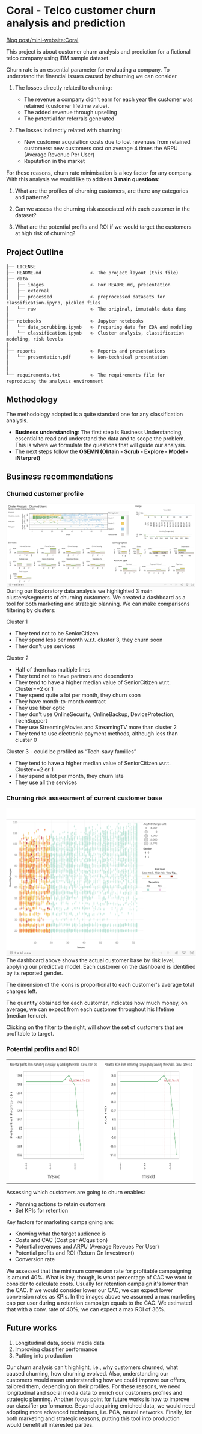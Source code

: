 # Coral - Telco customer churn analysis and prediction
[Blog post/mini-website:Coral ](https://coral.marconasuto.com/)


This project is about customer churn analysis and prediction for a fictional telco company using IBM sample dataset.

Churn rate is an essential parameter for evaluating a company. To understand the financial issues caused by churning we can consider

1. The losses directly related to churning:
    - The revenue a company didn't earn for each year the customer was retained (customer lifetime value).
    - The added revenue through upselling
    - The potential for referrals generated

2. The losses indirectly related with churning:
    - New customer acquisition costs due to lost revenues from retained customers: new customers cost on average 4 times the ARPU (Average Revenue Per User) 
    - Reputation in the market

For these reasons, churn rate minimisation is a key factor for any company. With this analysis we would like to address **3 main questions**:

1. What are the profiles of churning customers, are there any categories and patterns?

2. Can we assess the churning risk associated with each customer in the dataset?

3. What are the potential profits and ROI if we would target the customers at high risk of churning?

## Project Outline

    ├── LICENSE
    ├── README.md                  <- The project layout (this file)
    ├── data
    │   ├── images                 <- For README.md, presentation
    │   ├── external
    │   ├── processed              <- preprocessed datasets for classification.ipynb, pickled files
    │   └── raw                    <- The original, immutable data dump
    │
    ├── notebooks                  <- Jupyter notebooks
    │   └── data_scrubbing.ipynb   <- Preparing data for EDA and modeling
    │   └── classification.ipynb   <- Cluster analysis, classification modeling, risk levels
    │
    ├── reports                    <- Reports and presentations
    │   └── presentation.pdf       <- Non-technical presentation
    │
    │
    └── requirements.txt           <- The requirements file for reproducing the analysis environment

## Methodology

The methodology adopted is a quite standard one for any classification analysis. 

-  **Business understanding**: The first step is Business Understanding, essential to read and understand the data and to scope the problem. This is where we formulate the questions that will guide our analysis. 
- The next steps follow the **OSEMN (Obtain - Scrub - Explore - Model - iNterpret)**

## Business recommendations
### Churned customer profile
<a href="https://public.tableau.com/views/Coral_churn_prediction_analysis/Dashboard1?:language=en-GB&:display_count=y&:origin=viz_share_link"> <img src="data/images/Screenshot 2021-01-09 at 16.43.18.png"> </a>
During our Exploratory data analysis we highlighted 3 main clusters/segments of churning customers. We created a dashboard as a tool for both marketing and strategic planning. We can make comparisons filtering by clusters:

Cluster 1
- They tend not to be SeniorCitizen
- They spend less per month w.r.t. cluster 3, they churn soon
- They don't use services

Cluster 2
- Half of them has multiple lines
- They tend not to have partners and dependents
- They tend to have a higher median value of SeniorCitizen w.r.t. Cluster==2 or 1
- They spend quite a lot per month, they churn soon
- They have month-to-month contract
- They use fiber optic
- They don't use OnlineSecurity, OnlineBackup, DeviceProtection, TechSupport
- They use StreamingMovies and StreamingTV more than cluster 2
- They tend to use electronic payment methods, although less than cluster 0

Cluster 3 - could be profiled as “Tech-savy families”
- They tend to have a higher median value of SeniorCitizen w.r.t. Cluster==2 or 1
- They spend a lot per month, they churn late
- They use all the services


### Churning risk assessment of current customer base
<a href="https://public.tableau.com/views/Coral_churn_prediction_analysis/Dashboard1?:language=en-GB&:display_count=y&:origin=viz_share_link"> <img src="data/images/Screenshot 2021-01-09 at 16.44.00.png"> </a>
The dashboard above shows the actual customer base by risk level, applying our predictive model. Each customer on the dashboard is identified by its reported gender. 

The dimension of the icons is proportional to each customer's average total charges left.

The quantity obtained for each customer, indicates how much money, on average, we can expect from each customer throughout his lifetime (median tenure).

Clicking on the filter to the right, will show the set of customers that are profitable to target.

### Potential profits and ROI 
<table>
  <tr>
    <th><img src="data/images/Potential profits from marketing campaign by labeling threshold - Conv. rate: 0.4.png" width="500" height="320"></th>
    <th><img src="data/images/Potential ROIs from marketing campaign by labeling threshold - Conv. rate: 0.4.png" width="500" height="320"></th>
    </tr>
 </table>

Assessing which customers are going to churn enables:
- Planning actions to retain customers
- Set KPIs for retention

Key factors for marketing campaigning are:
- Knowing what the target audience is
- Costs and CAC (Cost per ACqusition)
- Potential revenues and ARPU (Average Reveues Per User)
- Potential profits and ROI (Return On Investment)
- Conversion rate

We assessed that the minimum conversion rate for profitable campaigning is around 40%. What is key, though, is what percentage of CAC we want to consider to calculate costs. Usually for retention campaign it's lower than the CAC. If we would consider lower our CAC, we can expect lower conversion rates as KPIs.
In the images above we assumed a max marketing cap per user during a retention campaign equals to the CAC. We estimated that with a conv. rate of 40%, we can expect a max ROI of 36%.


## Future works
1. Longitudinal data, social media data
2. Improving classifier performance
3. Putting into production 

Our churn analysis can’t highlight, i.e., why customers churned, what caused churning, how churning evolved. Also, understanding our customers would mean understanding how we could improve our offers, tailored them, depending on their profiles. For these reasons, we need longitudinal and social media data to enrich our customers profiles and strategic planning.
Another focus point for future works is how to improve our classifier performance. Beyond acquiring enriched data, we would need adopting more advanced techniques, i.e. PCA, neural networks.
Finally, for both marketing and strategic reasons, putting this tool into production would benefit all interested parties.
